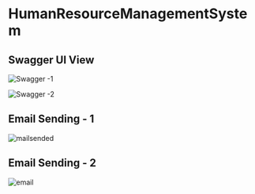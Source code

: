 # HumanResourceManagementSystem

## Swagger UI View


![Swagger -1](https://user-images.githubusercontent.com/76704724/122658809-48a63700-d17a-11eb-9c00-7bc72ad3973c.PNG)

![Swagger -2](https://user-images.githubusercontent.com/76704724/122658830-768b7b80-d17a-11eb-8280-a1b763397778.PNG)

## Email Sending - 1
![mailsended](https://user-images.githubusercontent.com/76704724/122658899-fa456800-d17a-11eb-8825-b91a530cf971.PNG)

## Email Sending - 2
![email](https://user-images.githubusercontent.com/76704724/122658843-9f137580-d17a-11eb-87f3-ad6f1b3512b1.png)
